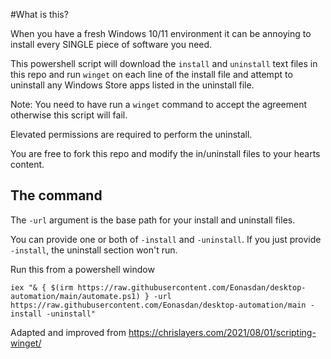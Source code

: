 #What is this?

When you have a fresh Windows 10/11 environment it can be annoying to install every SINGLE piece of software you need. 

This powershell script will download the `install` and `uninstall` text files in this repo and run `winget` on each line of the install file and attempt to uninstall any Windows Store apps listed in the uninstall file.

Note: You need to have run a `winget` command to accept the agreement otherwise this script will fail.

Elevated permissions are required to perform the uninstall.

You are free to fork this repo and modify the in/uninstall files to your hearts content.

## The command
The `-url` argument is the base path for your install and uninstall files.

You can provide one or both of `-install` and `-uninstall`. If you just provide `-install`, the uninstall section won't run.

Run this from a powershell window
```bh
iex "& { $(irm https://raw.githubusercontent.com/Eonasdan/desktop-automation/main/automate.ps1) } -url https://raw.githubusercontent.com/Eonasdan/desktop-automation/main -install -uninstall"
```



Adapted and improved from https://chrislayers.com/2021/08/01/scripting-winget/